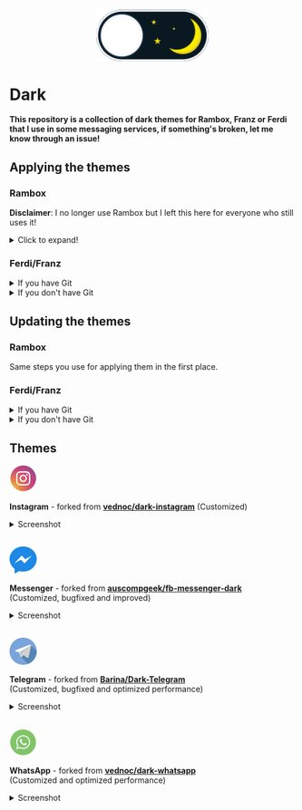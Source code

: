 <p align="center" style="text-align: center;">
  </br>
  <img src="https://raw.githubusercontent.com/obvionaoe/dark-resources/master/images/icon.png" width="198"/>
</p>

# **Dark**

**This repository is a collection of dark themes for Rambox, Franz or Ferdi that I use in some messaging services, if something's broken, let me know through an issue!**

## **Applying the themes**

### **Rambox**

**Disclaimer**: I no longer use Rambox but I left this here for everyone who still uses it!

<details>
  <summary>Click to expand!</summary>
  
  First, find the service you wish to apply the theme to

  ![find](https://raw.githubusercontent.com/obvionaoe/dark-resources/master/images/tutorial/find.png)

  go into the settings for that service

  ![configure](https://raw.githubusercontent.com/obvionaoe/dark-resources/master/images/tutorial/configure.png)

  once you're there, click on "Advanced".

  ![advanced](https://raw.githubusercontent.com/obvionaoe/dark-resources/master/images/tutorial/advanced.png)

  A text-box will appear, copy the JavaScript code from [function.js](rambox/function.js) into it, then copy the CSS code for the service you want to theme into the `[paste css here]` area - **don't remove the backticks** - and save your changes!

  ![paste](https://raw.githubusercontent.com/obvionaoe/dark-resources/master/images/tutorial/paste.gif)

  Then press "Yes" on the service restart popup

  ![save](https://raw.githubusercontent.com/obvionaoe/dark-resources/master/images/tutorial/save.png)

  and that's it, all done and ready to use!
</details>

### **Ferdi/Franz**

<details>
  <summary>If you have Git</summary>

  Choose a folder where you want to store the themes and run the following commands:
  <details>
    <summary>Linux/MacOS</summary>

    ```bash
    $ git clone https://github.com/obvionaoe/dark.git
    $ cd dark
    $ ln -s /path/to/cloned/directory/[service]/darkmode.css ~/.config/Ferdi/recipes/[service]/darkmode.css
    ```

  Replace `[service]` by the name of the service you want to theme.\
  `/path/to/cloned/directory/` **must be an absolute path.**
  </details>
  
  <details>
    <summary>Windows</summary>

    ```bash
    $ git clone https://github.com/obvionaoe/dark.git
    $ cd dark
    $ mklink %AppData%\Franz\recipes\[service]]\darkmode.css [service]\darkmode.css
    ```
  Replace `[service]` by the name of the service you want to theme.
  </details>

  To apply the themes, just turn on dark mode inside the service settings.

</details>

<details>
  <summary>If you don't have Git</summary>
  
  Just copy the `[service]/darkmode.css` file, with `[service]` being the name of the service you want to update, into the recipe folder of that service.

  To apply the themes, just turn on dark mode inside the service settings.
  
</details>

## **Updating the themes**

### **Rambox**

Same steps you use for applying them in the first place.

### **Ferdi/Franz**

<details>
  <summary>If you have Git</summary>
  
  Just run `git pull origin master` in the repo folder you cloned and reload the services inside Ferdi, Franz or Rambox.
</details>

<details>
  <summary>If you don't have Git</summary>
  
  Just copy the `[service]/darkmode.css` file, with `[service]` being the name of the service you want to update, into the recipe folder of that service!
</details>

## **Themes**

![Instagram](https://raw.githubusercontent.com/obvionaoe/dark-resources/master/images/icons/instagram.png)

**Instagram** - forked from [**vednoc/dark-instagram**](https://github.com/vednoc/dark-instagram)
(Customized)

<details>
  <summary>Screenshot</summary>
  
  ![Instagram](https://raw.githubusercontent.com/obvionaoe/dark-resources/master/images/screenshots/instagram.png)
</details>

</br>

![Messenger](https://raw.githubusercontent.com/obvionaoe/dark-resources/master/images/icons/messenger.png)

**Messenger** - forked from [**auscompgeek/fb-messenger-dark**](https://github.com/auscompgeek/fb-messenger-dark)\
(Customized, bugfixed and improved)

<details>
  <summary>Screenshot</summary>
  
  ![Messenger](https://raw.githubusercontent.com/obvionaoe/dark-resources/master/images/screenshots/messenger.png)
</details>

</br>

![Telegram](https://raw.githubusercontent.com/obvionaoe/dark-resources/master/images/icons/telegram.png)

**Telegram** - forked from [**Barina/Dark-Telegram**](https://github.com/Barina/Dark-Telegram)\
(Customized, bugfixed and optimized performance)

<details>
  <summary>Screenshot</summary>
  
  ![Messenger](https://raw.githubusercontent.com/obvionaoe/dark-resources/master/images/screenshots/telegram.png)
</details>

</br>

![WhatsApp](https://raw.githubusercontent.com/obvionaoe/dark-resources/master/images/icons/whatsapp.png)

**WhatsApp** - forked from [**vednoc/dark-whatsapp**](https://github.com/vednoc/dark-whatsapp)\
(Customized and optimized performance)

<details>
  <summary>Screenshot</summary>
  
  ![WhatsApp](https://raw.githubusercontent.com/obvionaoe/dark-resources/master/images/screenshots/wa.png)
</details>
